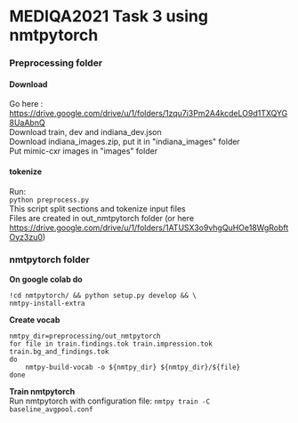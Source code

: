 # MEDIQA2021 Task 3 using nmtpytorch

### Preprocessing folder

#### Download
Go here : https://drive.google.com/drive/u/1/folders/1zqu7i3Pm2A4kcdeLO9d1TXQYG8UaAbnQ <br/>
Download train, dev and indiana_dev.json<br/>
Download indiana_images.zip, put it in "indiana_images" folder<br/>
Put mimic-cxr images in "images" folder<br/>

#### tokenize
Run:<br/>
`python preprocess.py`<br/>
This script split sections and tokenize input files <br/>
Files are created in out_nmtpytorch folder (or here https://drive.google.com/drive/u/1/folders/1ATUSX3o9vhgQuHOe18WgRobftOyz3zu0)


### nmtpytorch folder
<b>On google colab do </b><br/>
```
!cd nmtpytorch/ && python setup.py develop && \
nmtpy-install-extra 
```
<b>Create vocab</b><br/>

```
nmtpy_dir=preprocessing/out_nmtpytorch
for file in train.findings.tok train.impression.tok  train.bg_and_findings.tok
do
    nmtpy-build-vocab -o ${nmtpy_dir} ${nmtpy_dir}/${file}
done
```

<b>Train nmtpytorch</b><br/>
Run nmtpytorch with configuration file: `nmtpy train -C baseline_avgpool.conf`


